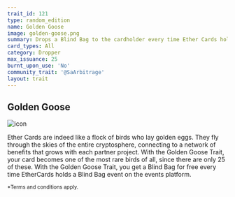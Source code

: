 ```yaml
---
trait_id: 121
type: random_edition
name: Golden Goose
image: golden-goose.png
summary: Drops a Blind Bag to the cardholder every time Ether Cards holds a Blind Bag event.
card_types: All
category: Dropper
max_issuance: 25
burnt_upon_use: 'No'
community_trait: '@SaArbitrage'
layout: trait
---
```


## Golden Goose

![icon](/assets/images/trait-icons/{{page.image}})

Ether Cards are indeed like a flock of birds who lay golden eggs. They fly through the skies of the entire cryptosphere, connecting to a network of benefits that grows with each partner project. With the Golden Goose Trait, your card becomes one of the most rare birds of all, since there are only 25 of these. With the Golden Goose Trait, you get a Blind Bag for free every time EtherCards holds a Blind Bag event on the events platform. 

<small>*Terms and conditions apply.</small>
